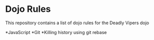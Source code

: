 Dojo Rules
==========

This repository contains a list of dojo rules for the Deadly Vipers dojo

*JavaScript
*Git
*Killing history using git rebase